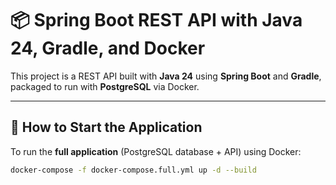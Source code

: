 # 📦 Spring Boot REST API with Java 24, Gradle, and Docker

This project is a REST API built with **Java 24** using **Spring Boot** and **Gradle**, packaged to run with **PostgreSQL** via Docker.

---

## 🚀 How to Start the Application

To run the **full application** (PostgreSQL database + API) using Docker:

```bash
docker-compose -f docker-compose.full.yml up -d --build